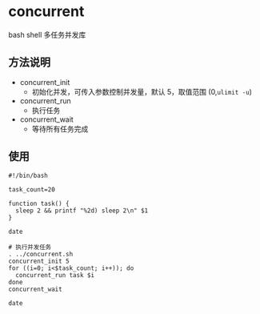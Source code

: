 # concurrent
bash shell 多任务并发库

## 方法说明
- concurrent_init
  - 初始化并发，可传入参数控制并发量，默认 5，取值范围 (0,`ulimit -u`)
- concurrent_run
  - 执行任务
- concurrent_wait
  - 等待所有任务完成

## 使用
```shell
#!/bin/bash

task_count=20

function task() { 
  sleep 2 && printf "%2d) sleep 2\n" $1
}

date

# 执行并发任务
. ../concurrent.sh
concurrent_init 5
for ((i=0; i<$task_count; i++)); do
  concurrent_run task $i
done
concurrent_wait

date
```
